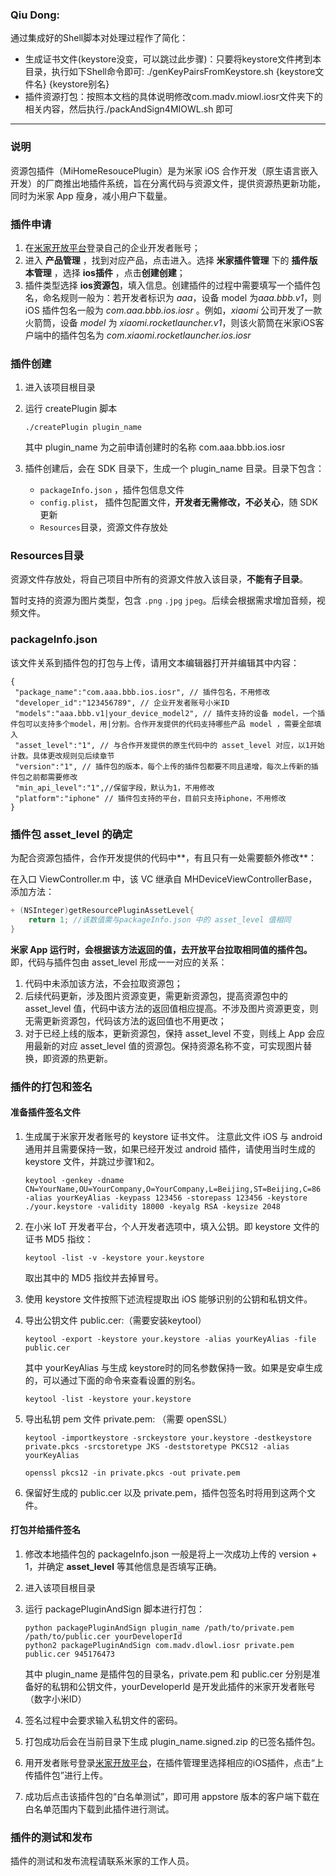 ### Qiu Dong:
通过集成好的Shell脚本对处理过程作了简化：
  - 生成证书文件(keystore没变，可以跳过此步骤)：只要将keystore文件拷到本目录，执行如下Shell命令即可: ./genKeyPairsFromKeystore.sh {keystore文件名} {keystore别名}
  - 插件资源打包：按照本文档的具体说明修改com.madv.miowl.iosr文件夹下的相关内容，然后执行./packAndSign4MIOWL.sh 即可
-----------------------------------

### 说明

资源包插件（MiHomeResoucePlugin）是为米家 iOS 合作开发（原生语言嵌入开发）的厂商推出地插件系统，旨在分离代码与资源文件，提供资源热更新功能，同时为米家 App 瘦身，减小用户下载量。

### 插件申请

1. 在[米家开放平台](https://open.home.mi.com)登录自己的企业开发者账号； 
2. 进入 **产品管理** ，找到对应产品，点击进入。选择 **米家插件管理** 下的 **插件版本管理** ，选择 **ios插件** ，点击**创建创建**；
3. 插件类型选择 **ios资源包**，填入信息。创建插件的过程中需要填写一个插件包名，命名规则一般为：若开发者标识为 *aaa*，设备 model 为*aaa.bbb.v1*，则 iOS 插件包名一般为 *com.aaa.bbb.ios.iosr* 。例如，*xiaomi* 公司开发了一款火箭筒，设备 *model* 为 *xiaomi.rocketlauncher.v1*，则该火箭筒在米家iOS客户端中的插件包名为 *com.xiaomi.rocketlauncher.ios.iosr*

### 插件创建

1. 进入该项目根目录

2. 运行 createPlugin 脚本

   ```shell
   ./createPlugin plugin_name
   ```

   其中 plugin_name 为之前申请创建时的名称 com.aaa.bbb.ios.iosr

3. 插件创建后，会在 SDK 目录下，生成一个  plugin_name 目录。目录下包含：

   - `packageInfo.json` ，插件包信息文件
   - `config.plist`， 插件包配置文件，**开发者无需修改，不必关心**，随 SDK 更新
   - `Resources`目录，资源文件存放处

### Resources目录

资源文件存放处，将自己项目中所有的资源文件放入该目录，**不能有子目录**。

暂时支持的资源为图片类型，包含 `.png` `.jpg` `jpeg`。后续会根据需求增加音频，视频文件。

### packageInfo.json

该文件关系到插件包的打包与上传，请用文本编辑器打开并编辑其中内容：

```
{
 "package_name":"com.aaa.bbb.ios.iosr", // 插件包名，不用修改
 "developer_id":"123456789", // 企业开发者账号小米ID
 "models":"aaa.bbb.v1|your_device_model2", // 插件支持的设备 model，一个插件包可以支持多个model，用|分割。合作开发提供的代码支持哪些产品 model ，需要全部填入
 "asset_level":"1", // 与合作开发提供的原生代码中的 asset_level 对应，以1开始计数。具体更改规则见后续章节
 "version":"1", // 插件包的版本，每个上传的插件包都要不同且递增，每次上传新的插件包之前都需要修改
 "min_api_level":"1",//保留字段，默认为1，不用修改
 "platform":"iphone" // 插件包支持的平台，目前只支持iphone，不用修改
}
```

### 插件包 asset_level 的确定

为配合资源包插件，合作开发提供的代码中**，有且只有一处需要额外修改**：

在入口 ViewController.m 中，该 VC 继承自 MHDeviceViewControllerBase，添加方法：

```objective-c
+ (NSInteger)getResourcePluginAssetLevel{
    return 1; //该数值需与packageInfo.json 中的 asset_level 值相同
}
```

**米家 App 运行时，会根据该方法返回的值，去开放平台拉取相同值的插件包。** 即，代码与插件包由 asset_level 形成一一对应的关系：

1. 代码中未添加该方法，不会拉取资源包；
2. 后续代码更新，涉及图片资源变更，需更新资源包，提高资源包中的 asset_level 值，代码中该方法的返回值相应提高。不涉及图片资源更变，则无需更新资源包，代码该方法的返回值也不用更改；
3. 对于已经上线的版本，更新资源包，保持 asset_level 不变，则线上 App 会应用最新的对应 asset_level 值的资源包。保持资源名称不变，可实现图片替换，即资源的热更新。

### 插件的打包和签名

#### 准备插件签名文件

1. 生成属于米家开发者账号的 keystore 证书文件。 注意此文件 iOS 与 android 通用并且需要保持一致，如果已经开发过 android 插件，请使用当时生成的 keystore 文件，并跳过步骤1和2。

   ```shell
   keytool -genkey -dname CN=YourName,OU=YourCompany,O=YourCompany,L=Beijing,ST=Beijing,C=86 -alias yourKeyAlias -keypass 123456 -storepass 123456 -keystore ./your.keystore -validity 18000 -keyalg RSA -keysize 2048
   ```

2. 在小米 IoT 开发者平台，个人开发者选项中，填入公钥。即 keystore 文件的证书 MD5 指纹：

   ```shell
   keytool -list -v -keystore your.keystore
   ```

   取出其中的 MD5 指纹并去掉冒号。

3. 使用 keystore 文件按照下述流程提取出 iOS 能够识别的公钥和私钥文件。

4. 导出公钥文件 public.cer:（需要安装keytool）

   ```shell
   keytool -export -keystore your.keystore -alias yourKeyAlias -file public.cer
   ```

   其中 yourKeyAlias 与生成 keystore时的同名参数保持一致。如果是安卓生成的，可以通过下面的命令来查看设置的别名。

   ```shell
   keytool -list -keystore your.keystore
   ```

5. 导出私钥 pem 文件 private.pem: （需要 openSSL）

   ```shell
   keytool -importkeystore -srckeystore your.keystore -destkeystore private.pkcs -srcstoretype JKS -deststoretype PKCS12 -alias yourKeyAlias

   openssl pkcs12 -in private.pkcs -out private.pem
   ```

6. 保留好生成的 public.cer 以及 private.pem，插件包签名时将用到这两个文件。

#### 打包并给插件签名

1. 修改本地插件包的 packageInfo.json 一般是将上一次成功上传的 version + 1，并确定 **asset_level** 等其他信息是否填写正确。

2. 进入该项目根目录

3. 运行 packagePluginAndSign 脚本进行打包：

   ```shell
   python packagePluginAndSign plugin_name /path/to/private.pem /path/to/public.cer yourDeveloperId
   python2 packagePluginAndSign com.madv.dlowl.iosr private.pem public.cer 945176473 
   ```

   其中 plugin_name 是插件包的目录名，private.pem 和 public.cer 分别是准备好的私钥和公钥文件，yourDeveloperId 是开发此插件的米家开发者账号（数字小米ID）

4. 签名过程中会要求输入私钥文件的密码。

5. 打包成功后会在当前目录下生成 plugin_name.signed.zip 的已签名插件包。

6. 用开发者账号登录[米家开放平台](https://open.home.mi.com/)，在插件管理里选择相应的iOS插件，点击“上传插件包”进行上传。

7. 成功后点击该插件包的“白名单测试”，即可用 appstore 版本的客户端下载在白名单范围内下载到此插件进行测试。

### 插件的测试和发布

插件的测试和发布流程请联系米家的工作人员。
